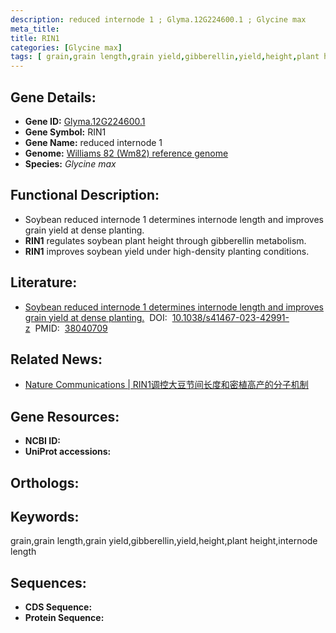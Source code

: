 ```yaml
---
description: reduced internode 1 ; Glyma.12G224600.1 ; Glycine max
meta_title:
title: RIN1
categories: [Glycine max]
tags: [ grain,grain length,grain yield,gibberellin,yield,height,plant height,internode length ]
---
```


## Gene Details:
- **Gene ID:**	[Glyma.12G224600.1]()
- **Gene Symbol:** RIN1
- **Gene Name:** reduced internode 1
- **Genome:** [Williams 82 (Wm82) reference genome]()
- **Species:** *Glycine max*

## Functional Description:
   - Soybean reduced internode 1 determines internode length and improves grain yield at dense planting.
   - **RIN1** regulates soybean plant height through gibberellin metabolism.
   - **RIN1** improves soybean yield under high-density planting conditions.

## Literature:
   - [Soybean reduced internode 1 determines internode length and improves grain yield at dense planting.]( https://www.nature.com/articles/s41467-023-42991-z)&nbsp;&nbsp;DOI:&nbsp;&nbsp;[10.1038/s41467-023-42991-z](https://www.nature.com/articles/s41467-023-42991-z)&nbsp;&nbsp;PMID:&nbsp;&nbsp;[38040709](https://pubmed.ncbi.nlm.nih.gov/38040709/)

## Related News:
   - [Nature Communications | RIN1调控大豆节间长度和密植高产的分子机制](https://mp.weixin.qq.com/s?__biz=Mzg3MDEwNDEyMg==&mid=2247560333&idx=2&sn=d93122cf93783a1d47b5d3832d8e3102&chksm=cf92fe16ddd9ff844a8fe77ab5b11b6b245af116bb14b73668ca81fe7750e4f0aa584038dbcc&scene=27#wechat_redirect)

## Gene Resources:
- **NCBI ID:** [](https://www.ncbi.nlm.nih.gov/gene/?term=)
- **UniProt accessions:** [](https://www.uniprot.org/uniprotkb//entry)

## Orthologs:

## Keywords:
grain,grain length,grain yield,gibberellin,yield,height,plant height,internode length

## Sequences:
- **CDS Sequence:**
- **Protein Sequence:**
